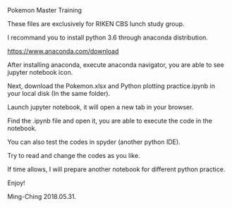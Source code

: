 Pokemon Master Training

These files are exclusively for RIKEN CBS lunch study group. 

I recommand you to install python 3.6 through anaconda distribution.

https://www.anaconda.com/download

After installing anaconda, execute anaconda navigator, you are able to see jupyter notebook icon.

Next, download the Pokemon.xlsx and Python plotting practice.ipynb in your local disk (In the same folder).

Launch jupyter notebook, it will open a new tab in your browser.

Find the .ipynb file and open it, you are able to execute the code in the notebook.

You can also test the codes in spyder (another python IDE). 

Try to read and change the codes as you like. 

If time allows, I will prepare another notebook for different python practice.

Enjoy! 

Ming-Ching
2018.05.31.
